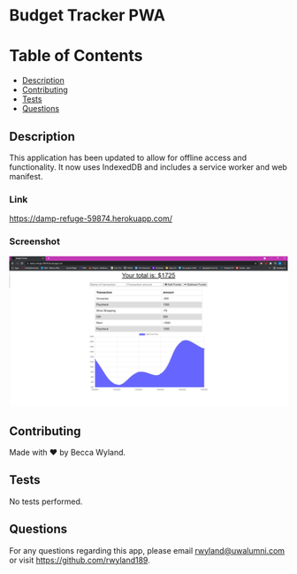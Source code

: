 # Budget Tracker PWA
 
# Table of Contents
* [Description](#description)
* [Contributing](#contributing)
* [Tests](#tests)
* [Questions](#Questions)

## Description
This application has been updated to allow for offline access and functionality. It now uses IndexedDB and includes a service worker and web manifest.

### Link
https://damp-refuge-59874.herokuapp.com/

### Screenshot
![Budget Tracker Screenshot](./assets/screenshot.png)

## Contributing
Made with ❤️ by Becca Wyland.

## Tests
No tests performed.

## Questions
For any questions regarding this app, please email rwyland@uwalumni.com or visit https://github.com/rwyland189.
